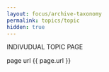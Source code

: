 ```yaml
---
layout: focus/archive-taxonomy
permalink: topics/topic
hidden: true
---
```


INDIVUDUAL TOPIC PAGE

page url {{ page.url }}